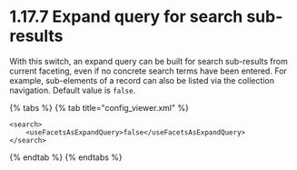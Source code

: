 # 1.17.7 Expand query for search sub-results

With this switch, an expand query can be built for search sub-results from current faceting, even if no concrete search terms have been entered. For example, sub-elements of a record can also be listed via the collection navigation. Default value is `false`.

{% tabs %}
{% tab title="config_viewer.xml" %}
```markup
<search>
    <useFacetsAsExpandQuery>false</useFacetsAsExpandQuery>
</search>
```
{% endtab %}
{% endtabs %}
